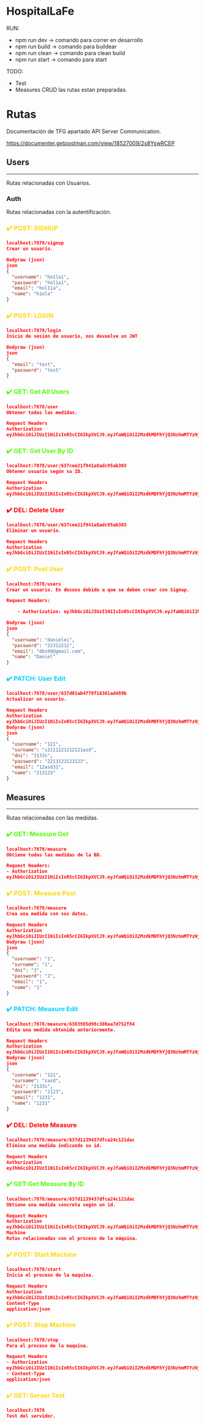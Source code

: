 # HospitalLaFe

RUN:

- npm run dev -> comando para correr en desarrollo
- npm run build -> comando para buildear
- npm run clean -> comando para clean build
- npm run start -> comando para start

TODO:

- Test
- Measures CRUD las rutas estan preparadas.

# Rutas

Documentación de TFG apartado API Server Communication.

<https://documenter.getpostman.com/view/18527009/2s8YswRCEP>

## Users

-------------------------------------------------
Rutas relacionadas con Usuarios.

### Auth

Rutas relacionadas con la autentificación.

**<h3 style="color:#FFD903"> ✔️ POST: SIGNUP</h3>**

```JSON
localhost:7878/signup
Crear un usuario.

Bodyraw (json)
json
{
  "username": "ho1la1",
  "password": "hol1a1",
  "email": "hol11a",
  "name": "h1ola"
}
```

**<h3 style="color:#FFD903"> ✔️ POST: LOGIN</h3>**

```JSON
localhost:7878/login
Inicio de sesión de usuario, nos devuelve un JWT

Bodyraw (json)
json
{
  "email": "test",
  "password": "test"
}
```

**<h3 style="color:#4FFF03"> ✔️ GET: Get All Users</h3>**

```JSON
localhost:7878/user
Obtener todas las medidas.

Request Headers
Authorization
eyJhbGciOiJIUzI1NiIsInR5cCI6IkpXVCJ9.eyJfaWQiOiI2MzdkMDFhYjQ3NzhmMTYzNjFhZDQ4OWIiLCJuYW1lIjoidGVzdCIsImlhdCI6MTY2OTU2NjYwOCwiZXhwIjoxNjY5NzM5NDA4fQ.TDpgIe_CDDShHe3KwtxSegEyqAhKNyyFdub4OVEwyIo
```

**<h3 style="color:#4FFF03"> ✔️ GET: Get User By ID</h3>**

```JSON
localhost:7878/user/637cee21f941a8adc95ab303
Obtener usuario según su ID.

Request Headers
Authorization
eyJhbGciOiJIUzI1NiIsInR5cCI6IkpXVCJ9.eyJfaWQiOiI2MzdkMDFhYjQ3NzhmMTYzNjFhZDQ4OWIiLCJuYW1lIjoidGVzdCIsImlhdCI6MTY2OTU2NjYwOCwiZXhwIjoxNjY5NzM5NDA4fQ.TDpgIe_CDDShHe3KwtxSegEyqAhKNyyFdub4OVEwyIo
```

**<h3 style="color:#FF0303"> ✔️ DEL: Delete User</h3>**

```JSON
localhost:7878/user/637cee21f941a8adc95ab303
Eliminar un usuario.

Request Headers
Authorization
eyJhbGciOiJIUzI1NiIsInR5cCI6IkpXVCJ9.eyJfaWQiOiI2MzdkMDFhYjQ3NzhmMTYzNjFhZDQ4OWIiLCJuYW1lIjoidGVzdCIsImlhdCI6MTY2OTU2NjYwOCwiZXhwIjoxNjY5NzM5NDA4fQ.TDpgIe_CDDShHe3KwtxSegEyqAhKNyyFdub4OVEwyIo
```

**<h3 style="color:#FFD903"> ✔️ POST:  Post User</h3>**

```JSON
localhost:7878/users
Crear un usuario. En desuso debido a que se deben crear con Signup.

Request Headers:

    - Authorization: eyJhbGciOiJIUzI1NiIsInR5cCI6IkpXVCJ9.eyJfaWQiOiI2MzdkMDFhYjQ3NzhmMTYzNjFhZDQ4OWIiLCJuYW1lIjoidGVzdCIsImlhdCI6MTY2OTU2NjYwOCwiZXhwIjoxNjY5NzM5NDA4fQ.TDpgIe_CDDShHe3KwtxSegEyqAhKNyyFdub4OVEwyIo

Bodyraw (json)
json
{
  "username": "danielei",
  "password": "22312212",
  "email": "dbs99@gmail.com",
  "name": "Daniel"
}
```

**<h3 style="color:#03D1FF"> ✔️ PATCH:  User Edit</h3>**

```JSON
localhost:7878/user/637d01ab4778f16361ad489b
Actualizar un usuario.

Request Headers
Authorization
eyJhbGciOiJIUzI1NiIsInR5cCI6IkpXVCJ9.eyJfaWQiOiI2MzdkMDFhYjQ3NzhmMTYzNjFhZDQ4OWIiLCJuYW1lIjoidGVzdCIsImlhdCI6MTY2OTU2NjYwOCwiZXhwIjoxNjY5NzM5NDA4fQ.TDpgIe_CDDShHe3KwtxSegEyqAhKNyyFdub4OVEwyIo
Bodyraw (json)
json
{
  "username": "121",
  "surname": "s2111221212121asd",
  "dni": "2133s",
  "password": "2213123123123",
  "email": "12asd31",
  "name": "213123"
}
```

## Measures

-------------------------------------------------

Rutas relacionadas con las medidas.
**<h3 style="color:#4FFF03"> ✔️ GET: Measure Get </h3>**

```JSON
localhost:7878/measure
Obtiene todas las medidas de la BD.

Request Headers: 
- Authorization
eyJhbGciOiJIUzI1NiIsInR5cCI6IkpXVCJ9.eyJfaWQiOiI2MzdkMDFhYjQ3NzhmMTYzNjFhZDQ4OWIiLCJuYW1lIjoidGVzdCIsImlhdCI6MTY2OTU2NjYwOCwiZXhwIjoxNjY5NzM5NDA4fQ.TDpgIe_CDDShHe3KwtxSegEyqAhKNyyFdub4OVEwyIo
```

**<h3 style="color:#FFD903"> ✔️ POST:  Measure Post</h3>**

```JSON
localhost:7878/measure
Crea una medida con sus datos.

Request Headers
Authorization
eyJhbGciOiJIUzI1NiIsInR5cCI6IkpXVCJ9.eyJfaWQiOiI2MzdkMDFhYjQ3NzhmMTYzNjFhZDQ4OWIiLCJuYW1lIjoidGVzdCIsImlhdCI6MTY2OTU2NjYwOCwiZXhwIjoxNjY5NzM5NDA4fQ.TDpgIe_CDDShHe3KwtxSegEyqAhKNyyFdub4OVEwyIo
Bodyraw (json)
json
{
  "username": "1",
  "surname": "1",
  "dni": "3",
  "password": "2",
  "email": "1",
  "name": "1"
}
```

**<h3 style="color:#03D1FF"> ✔️ PATCH:  Measure Edit</h3>**

```JSON
localhost:7878/measure/6383985d98c300aa7d752f84
Edita una medida obtenida anteriormente.

Request Headers
Authorization
eyJhbGciOiJIUzI1NiIsInR5cCI6IkpXVCJ9.eyJfaWQiOiI2MzdkMDFhYjQ3NzhmMTYzNjFhZDQ4OWIiLCJuYW1lIjoidGVzdCIsImlhdCI6MTY2OTU2NjYwOCwiZXhwIjoxNjY5NzM5NDA4fQ.TDpgIe_CDDShHe3KwtxSegEyqAhKNyyFdub4OVEwyIo
Bodyraw (json)
json
{
  "username": "121",
  "surname": "sasd",
  "dni": "2133s",
  "password": "2123",
  "email": "1231",
  "name": "1231"
}
```

**<h3 style="color:#FF0303"> ✔️ DEL: Delete Measure</h3>**

```JSON
localhost:7878/measure/637d1139437dfca24c121dac
Elimina una medida indicando su id.

Request Headers
Authorization
eyJhbGciOiJIUzI1NiIsInR5cCI6IkpXVCJ9.eyJfaWQiOiI2MzdkMDFhYjQ3NzhmMTYzNjFhZDQ4OWIiLCJuYW1lIjoidGVzdCIsImlhdCI6MTY2OTU2NjYwOCwiZXhwIjoxNjY5NzM5NDA4fQ.TDpgIe_CDDShHe3KwtxSegEyqAhKNyyFdub4OVEwyIo
```

**<h3 style="color:#4FFF03"> ✔️ GET:Get Measure By ID</h3>**

```JSON
localhost:7878/measure/637d1139437dfca24c121dac
Obtiene una medida concreta según un id.

Request Headers
Authorization
eyJhbGciOiJIUzI1NiIsInR5cCI6IkpXVCJ9.eyJfaWQiOiI2MzdkMDFhYjQ3NzhmMTYzNjFhZDQ4OWIiLCJuYW1lIjoidGVzdCIsImlhdCI6MTY2OTU2NjYwOCwiZXhwIjoxNjY5NzM5NDA4fQ.TDpgIe_CDDShHe3KwtxSegEyqAhKNyyFdub4OVEwyIo
Machine
Rutas relacionadas con el proceso de la máquina.
```

**<h3 style="color:#FFD903"> ✔️ POST:  Start Machine</h3>**

```JSON
localhost:7878/start
Inicia el proceso de la maquina.

Request Headers
Authorization
eyJhbGciOiJIUzI1NiIsInR5cCI6IkpXVCJ9.eyJfaWQiOiI2MzdkMDFhYjQ3NzhmMTYzNjFhZDQ4OWIiLCJuYW1lIjoidGVzdCIsImlhdCI6MTY2OTU2NjYwOCwiZXhwIjoxNjY5NzM5NDA4fQ.TDpgIe_CDDShHe3KwtxSegEyqAhKNyyFdub4OVEwyIo
Content-Type
application/json
```

**<h3 style="color:#FFD903"> ✔️ POST:  Stop Machine</h3>**

```JSON
localhost:7878/stop
Para el proceso de la maquina.

Request Headers
- Authorization
eyJhbGciOiJIUzI1NiIsInR5cCI6IkpXVCJ9.eyJfaWQiOiI2MzdkMDFhYjQ3NzhmMTYzNjFhZDQ4OWIiLCJuYW1lIjoidGVzdCIsImlhdCI6MTY2OTU2NjYwOCwiZXhwIjoxNjY5NzM5NDA4fQ.TDpgIe_CDDShHe3KwtxSegEyqAhKNyyFdub4OVEwyIo
- Content-Type
application/json
```

**<h3 style="color:#FFD903"> ✔️ GET:  Server Test</h3>**

```JSON
localhost:7878
Test del servidor.
```
